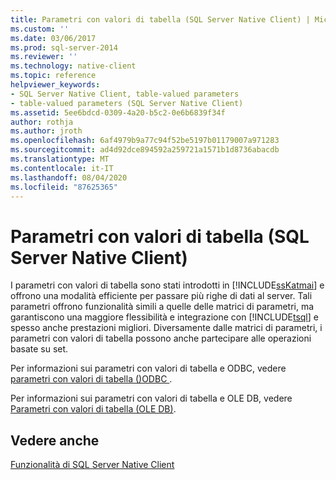 ```yaml
---
title: Parametri con valori di tabella (SQL Server Native Client) | Microsoft Docs
ms.custom: ''
ms.date: 03/06/2017
ms.prod: sql-server-2014
ms.reviewer: ''
ms.technology: native-client
ms.topic: reference
helpviewer_keywords:
- SQL Server Native Client, table-valued parameters
- table-valued parameters (SQL Server Native Client)
ms.assetid: 5ee6bdcd-0309-4a20-b5c2-0e6b6839f34f
author: rothja
ms.author: jroth
ms.openlocfilehash: 6af4979b9a77c94f52be5197b01179007a971283
ms.sourcegitcommit: ad4d92dce894592a259721a1571b1d8736abacdb
ms.translationtype: MT
ms.contentlocale: it-IT
ms.lasthandoff: 08/04/2020
ms.locfileid: "87625365"
---
```

# <a name="table-valued-parameters-sql-server-native-client"></a>Parametri con valori di tabella (SQL Server Native Client)
  I parametri con valori di tabella sono stati introdotti in [!INCLUDE[ssKatmai](../../../includes/sskatmai-md.md)] e offrono una modalità efficiente per passare più righe di dati al server. Tali parametri offrono funzionalità simili a quelle delle matrici di parametri, ma garantiscono una maggiore flessibilità e integrazione con [!INCLUDE[tsql](../../../includes/tsql-md.md)] e spesso anche prestazioni migliori. Diversamente dalle matrici di parametri, i parametri con valori di tabella possono anche partecipare alle operazioni basate su set.  
  
 Per informazioni sui parametri con valori di tabella e ODBC, vedere [parametri con valori di tabella &#40;&#41;ODBC ](../../native-client-odbc-table-valued-parameters/table-valued-parameters-odbc.md).  
  
 Per informazioni sui parametri con valori di tabella e OLE DB, vedere [Parametri con valori di tabella &#40;OLE DB&#41;](../../native-client-ole-db-table-valued-parameters/table-valued-parameters-ole-db.md).  
  
## <a name="see-also"></a>Vedere anche  
 [Funzionalità di SQL Server Native Client](sql-server-native-client-features.md)  
  
  
